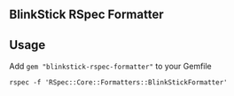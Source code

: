 BlinkStick RSpec Formatter
--------------------------

Usage
----

Add ```gem "blinkstick-rspec-formatter"``` to your Gemfile
```
rspec -f 'RSpec::Core::Formatters::BlinkStickFormatter'
```
